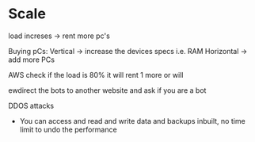 # Scale 
load increses -> rent more pc's

Buying pCs:
Vertical -> increase the devices specs i.e. RAM
Horizontal -> add more PCs


AWS check if the load is 80% it will rent 1 more or will

ewdirect the bots to another website and ask if you are a bot 

DDOS attacks 
- You can access and read and write data and backups inbuilt, no time limit to undo the 
performance 
